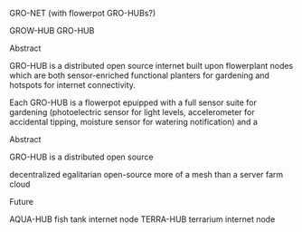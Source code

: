GRO-NET (with flowerpot GRO-HUBs?)

GROW-HUB
GRO-HUB

Abstract

GRO-HUB is a distributed open source internet built upon flowerplant nodes which are both sensor-enriched functional planters for gardening and hotspots for internet connectivity.  

Each GRO-HUB is a flowerpot epuipped with a full sensor suite for gardening (photoelectric sensor for light levels, accelerometer for accidental tipping, moisture sensor for watering notification) and a 

Abstract

GRO-HUB is a distributed open source 


decentralized
egalitarian
open-source
more of a mesh than a server farm
cloud




Future

AQUA-HUB fish tank internet node
TERRA-HUB terrarium internet node
